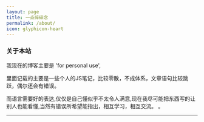 ```yaml
---
layout: page
title: 一点碎碎念
permalink: /about/
icon: glyphicon-heart
---
```


### 关于本站   

我现在的博客主要是 'for personal use',

里面记载的主要是一些个人的JS笔记，比较零散，不成体系，文章语句比较跳跃，偶尔还会有错误。

而语言需要好的表达,仅仅是自己懂似乎不太令人满意,现在我尽可能把东西写的让别人也能看懂,当然有错误所希望能指出，相互学习，相互交流。
。  

---

